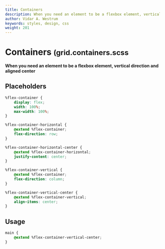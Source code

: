 ```yaml
---
title: Containers
description: When you need an element to be a flexbox element, vertical direction and aligned center
author: Vidar A. Westrum
keywords: styles, design, css
weight: 201
---
```


# Containers <small>(grid.containers.scss</small>

**When you need an element to be a flexbox element, vertical direction and aligned center**

## Placeholders

```css
%flex-container {
    display: flex;
    width: 100%;
    max-width: 100%;
}

%flex-container-horizontal {
    @extend %flex-container;
    flex-direction: row;
}

%flex-container-horizontal-center {
    @extend %flex-container-horizontal;
    justify-content: center;
}

%flex-container-vertical {
    @extend %flex-container;
    flex-direction: column;
}

%flex-container-vertical-center {
    @extend %flex-container-vertical;
    align-items: center;
}
```

## Usage

```css
main {
    @extend %flex-container-vertical-center;
}
```
